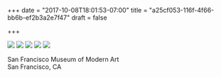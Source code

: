 +++
date = "2017-10-08T18:01:53-07:00"
title = "a25cf053-116f-4f66-bb6b-ef2b3a2e7f47"
draft = false

+++

![](https://d17enza3bfujl8.cloudfront.net/DSCF8703.jpg)
![](https://d17enza3bfujl8.cloudfront.net/DSCF8719.jpg)
![](https://d17enza3bfujl8.cloudfront.net/DSCF8746.jpg)
![](https://d17enza3bfujl8.cloudfront.net/DSCF8742.jpg)
![](https://d17enza3bfujl8.cloudfront.net/DSCF8722.jpg)

San Francisco Museum of Modern Art<br>
San Francisco, CA
